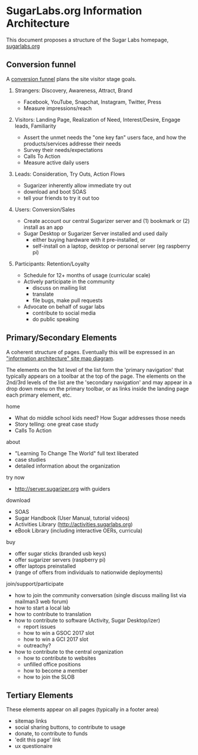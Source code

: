 # SugarLabs.org Information Architecture

This document proposes a structure of the Sugar Labs homepage, [sugarlabs.org](http://www.sugarlabs.org)

## Conversion funnel 

A [conversion funnel](https://www.google.com/search?q=conversion+funnel&tbm=isch) plans the site visitor stage goals.

1. Strangers: Discovery, Awareness, Attract, Brand
    * Facebook, YouTube, Snapchat, Instagram, Twitter, Press
    * Measure impressions/reach

2. Visitors: Landing Page, Realization of Need, Interest/Desire, Engage leads, Familiarity
    * Assert the unmet needs the "one key fan" users face, and how the products/services addresse their needs
    * Survey their needs/expectations
    * Calls To Action
    * Measure active daily users

3. Leads: Consideration, Try Outs, Action Flows
    * Sugarizer inherently allow immediate try out
    * download and boot SOAS
    * tell your friends to try it out too

4. Users: Conversion/Sales
    * Create account our central Sugarizer server and (1) bookmark or (2) install as an app 
    * Sugar Desktop or Sugarizer Server installed and used daily
      * either buying hardware with it pre-installed, or 
      * self-install on a laptop, desktop or personal server (eg raspberry pi)

5. Participants: Retention/Loyalty
    * Schedule for 12+ months of usage (curricular scale)    
    * Actively participate in the community
      * discuss on mailing list
      * translate
      * file bugs, make pull requests
    * Advocate on behalf of sugar labs
      * contribute to social media
      * do public speaking

## Primary/Secondary Elements

A coherent structure of pages. 
Eventually this will be expressed in an ["information architecture" site map diagram](https://www.google.com/search?q=information+architecture+web+design&tbm=isch).

The elements on the 1st level of the list form the 'primary navigation' that typically appears on a toolbar at the top of the page. 
The elements on the 2nd/3rd levels of the list are the 'secondary navigation' and may appear in a drop down menu on the primary toolbar, or as links inside the landing page each primary element, etc.

home
* What do middle school kids need? How Sugar addresses those needs
* Story telling: one great case study
* Calls To Action

about
* "Learning To Change The World" full text liberated
* case studies
* detailed information about the organization

try now
* http://server.sugarizer.org with guiders

download
* SOAS
* Sugar Handbook (User Manual, tutorial videos)
* Activities Library (http://activities.sugarlabs.org)
* eBook Library (including interactive OERs, curricula)

buy
* offer sugar sticks (branded usb keys) 
* offer sugarizer servers (raspberry pi)
* offer laptops preinstalled
* (range of offers from individuals to nationwide deployments)

join/support/participate
* how to join the community conversation (single discuss mailing list via mailman3 web forum)
* how to start a local lab
* how to contribute to translation
* how to contribute to software (Activity, Sugar Desktop/izer)
   * report issues 
   * how to win a GSOC 2017 slot
   * how to win a GCI 2017 slot
   * outreachy?
* how to contribute to the central organization
   * how to contribute to websites
   * unfilled office positions
   * how to become a member
   * how to join the SLOB

## Tertiary Elements 

These elements appear on all pages (typically in a footer area)

* sitemap links
* social sharing buttons, to contribute to usage
* donate, to contribute to funds
* 'edit this page' link
* ux questionaire
